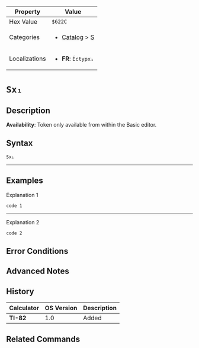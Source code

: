 | Property      | Value |
|---------------|-------|
| Hex Value     | `$622C`|
| Categories    | <ul><li>[Catalog](<../categories/Catalog.md>) > [S](<../categories/Catalog.md#S>)</li></ul> |
| Localizations | <ul><li><b>FR</b>: `Éctypx₁`</li></ul> |

# `Sx₁`

## Description



<b>Availability</b>: Token only available from within the Basic editor.

## Syntax
`Sx₁`

<hr>

## Examples

Explanation 1
```ti-basic
code 1
```
---
Explanation 2
```ti-basic
code 2
```

## Error Conditions


## Advanced Notes


## History
| Calculator | OS Version | Description |
|------------|------------|-------------|
| <b>TI-82</b> | 1.0 | Added

## Related Commands

    
